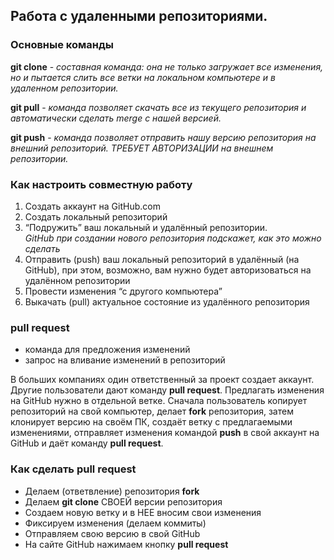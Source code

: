 ## Работа с удаленными репозиториями.

### Основные команды

**git clone** - _составная команда:  она не только
загружает все изменения, но и пытается слить 
все ветки на локальном компьютере и в
удаленном репозитории._

**git pull** - _команда позволяет скачать все 
из текущего репозитория и автоматически
сделать merge с нашей версией._

**git push** - _команда позволяет отправить нашу
версию репозитория на внешний
репозиторий. ТРЕБУЕТ АВТОРИЗАЦИИ 
на внешнем репозитории._

### Как настроить совместную работу

1. Создать аккаунт на GitHub.com
2. Создать локальный репозиторий
3. “Подружить” ваш локальный и удалённый репозитории.  
_GitHub при создании нового репозитория подскажет, как это можно сделать_
4. Отправить (push) ваш локальный репозиторий в удалённый (на GitHub), при этом, возможно,
вам нужно будет авторизоваться на удалённом репозитории
5. Провести изменения “с другого компьютера”
6. Выкачать (pull) актуальное состояние из удалённого репозитория

### pull request

* команда для предложения изменений
* запрос на вливание изменений в репозиторий

В больших компаниях один ответственный за проект создает аккаунт. Другие пользователи дают команду **pull request**. Предлагать изменения на GitHub нужно в отдельной ветке. Сначала пользователь копирует репозиторий на свой компьютер, делает **fork** репозитория, затем клонирует версию на своём ПК, создаёт ветку с предлагаемыми изменениями, отправляет изменения командой **push** в свой аккаунт на GitHub и даёт команду **pull request**.

### Как сделать pull request

* Делаем   (ответвление) репозитория **fork**
* Делаем **git clone**  СВОЕЙ версии репозитория
* Создаем новую ветку и в НЕЕ вносим свои изменения
* Фиксируем изменения (делаем коммиты)
* Отправляем свою версию в свой GitHub
* На сайте GitHub нажимаем кнопку **pull request**